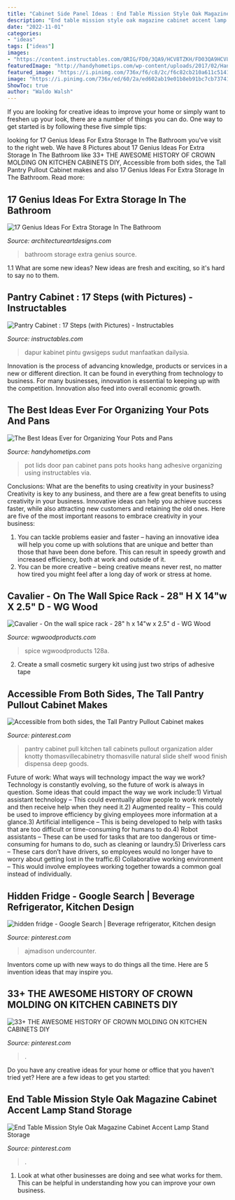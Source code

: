 ```yaml
---
title: "Cabinet Side Panel Ideas : End Table Mission Style Oak Magazine Cabinet Accent Lamp Stand Storage"
description: "End table mission style oak magazine cabinet accent lamp stand storage"
date: "2022-11-01"
categories:
- "ideas"
tags: ["ideas"]
images:
- "https://content.instructables.com/ORIG/FD0/3QA9/HCV8TZKH/FD03QA9HCV8TZKH.jpg?frame=1"
featuredImage: "http://handyhometips.com/wp-content/uploads/2017/02/Hang-pot-and-pan-lids-on-the-cabinet-door-by-using-adhesive-hooks.jpg"
featured_image: "https://i.pinimg.com/736x/f6/c8/2c/f6c82cb210a611c51414d2bb4b840daa.jpg"
image: "https://i.pinimg.com/736x/ed/60/2a/ed602ab19e01b8eb91bc7cb737414c40.jpg"
ShowToc: true
author: "Waldo Walsh"
---
```



If you are looking for creative ideas to improve your home or simply want to freshen up your look, there are a number of things you can do. One way to get started is by following these five simple tips: 

	

		
looking for 17 Genius Ideas For Extra Storage In The Bathroom you've visit to the right web. We have 8 Pictures about 17 Genius Ideas For Extra Storage In The Bathroom like 33+ THE AWESOME HISTORY OF CROWN MOLDING ON KITCHEN CABINETS DIY, Accessible from both sides, the Tall Pantry Pullout Cabinet makes and also 17 Genius Ideas For Extra Storage In The Bathroom. Read more:
		
    
## 17 Genius Ideas For Extra Storage In The Bathroom

<img loading=lazy src="http://www.architectureartdesigns.com/wp-content/uploads/2015/09/419.jpg" onerror="this.onerror=null;this.src='https://tse3.mm.bing.net/th?id=OIP.vqyatHacPgkjq2jM14o7FgHaLS&amp;pid=15.1';" alt="17 Genius Ideas For Extra Storage In The Bathroom">

_Source: architectureartdesigns.com_

>bathroom storage extra genius source. 

	

1.1 What are some new ideas?
New ideas are fresh and exciting, so it's hard to say no to them.

    
## Pantry Cabinet : 17 Steps (with Pictures) - Instructables

<img loading=lazy src="https://content.instructables.com/ORIG/FD0/3QA9/HCV8TZKH/FD03QA9HCV8TZKH.jpg?frame=1" onerror="this.onerror=null;this.src='https://tse3.mm.bing.net/th?id=OIP.rwrmztrtfF5wEhMW9L9ovwHaLE&amp;pid=15.1';" alt="Pantry Cabinet : 17 Steps (with Pictures) - Instructables">

_Source: instructables.com_

>dapur kabinet pintu gwsigeps sudut manfaatkan dailysia. 

	

Innovation is the process of advancing knowledge, products or services in a new or different direction. It can be found in everything from technology to business. For many businesses, innovation is essential to keeping up with the competition. Innovation also feed into overall economic growth.

    
## The Best Ideas Ever For Organizing Your Pots And Pans

<img loading=lazy src="http://handyhometips.com/wp-content/uploads/2017/02/Hang-pot-and-pan-lids-on-the-cabinet-door-by-using-adhesive-hooks.jpg" onerror="this.onerror=null;this.src='https://tse3.mm.bing.net/th?id=OIP.qB6cUAtpRa7pkFcTbVkTCQHaFj&amp;pid=15.1';" alt="The Best Ideas Ever for Organizing Your Pots and Pans">

_Source: handyhometips.com_

>pot lids door pan cabinet pans pots hooks hang adhesive organizing using instructables via. 

	

Conclusions: What are the benefits to using creativity in your business?
Creativity is key to any business, and there are a few great benefits to using creativity in your business. Innovative ideas can help you achieve success faster, while also attracting new customers and retaining the old ones. Here are five of the most important reasons to embrace creativity in your business: 

1. You can tackle problems easier and faster – having an innovative idea will help you come up with solutions that are unique and better than those that have been done before. This can result in speedy growth and increased efficiency, both at work and outside of it. 
2. You can be more creative – being creative means never rest, no matter how tired you might feel after a long day of work or stress at home.

    
## Cavalier - On The Wall Spice Rack - 28&quot; H X 14&quot;w X 2.5&quot; D - WG Wood

<img loading=lazy src="https://www.wgwoodproducts.com/wp-content/uploads/2020/02/MID-128a-1536x2048.jpg" onerror="this.onerror=null;this.src='https://tse4.mm.bing.net/th?id=OIP.IOzidtxpfZc_5nNTZstU8QHaJ4&amp;pid=15.1';" alt="Cavalier - On the wall spice rack - 28&quot; h x 14&quot;w x 2.5&quot; d - WG Wood">

_Source: wgwoodproducts.com_

>spice wgwoodproducts 128a. 

	

2. Create a small cosmetic surgery kit using just two strips of adhesive tape 

    
## Accessible From Both Sides, The Tall Pantry Pullout Cabinet Makes

<img loading=lazy src="https://i.pinimg.com/736x/ed/60/2a/ed602ab19e01b8eb91bc7cb737414c40.jpg" onerror="this.onerror=null;this.src='https://tse3.mm.bing.net/th?id=OIP.NhmYbSQM1PCwKHlttEL4NQHaLH&amp;pid=15.1';" alt="Accessible from both sides, the Tall Pantry Pullout Cabinet makes">

_Source: pinterest.com_

>pantry cabinet pull kitchen tall cabinets pullout organization alder knotty thomasvillecabinetry thomasville natural slide shelf wood finish dispensa deep goods. 

	

Future of work: What ways will technology impact the way we work?
Technology is constantly evolving, so the future of work is always in question. Some ideas that could impact the way we work include:1) Virtual assistant technology – This could eventually allow people to work remotely and then receive help when they need it.2) Augmented reality – This could be used to improve efficiency by giving employees more information at a glance.3) Artificial intelligence – This is being developed to help with tasks that are too difficult or time-consuming for humans to do.4) Robot assistants – These can be used for tasks that are too dangerous or time- consuming for humans to do, such as cleaning or laundry.5) Driverless cars – These cars don’t have drivers, so employees would no longer have to worry about getting lost in the traffic.6) Collaborative working environment – This would involve employees working together towards a common goal instead of individually.

    
## Hidden Fridge - Google Search | Beverage Refrigerator, Kitchen Design

<img loading=lazy src="https://i.pinimg.com/736x/f6/c8/2c/f6c82cb210a611c51414d2bb4b840daa.jpg" onerror="this.onerror=null;this.src='https://tse1.mm.bing.net/th?id=OIP.3ZSyos1tUeKdhtfiF2SjyAHaJ5&amp;pid=15.1';" alt="hidden fridge - Google Search | Beverage refrigerator, Kitchen design">

_Source: pinterest.com_

>ajmadison undercounter. 

	

Inventors come up with new ways to do things all the time. Here are 5 invention ideas that may inspire you.

    
## 33+ THE AWESOME HISTORY OF CROWN MOLDING ON KITCHEN CABINETS DIY

<img loading=lazy src="https://i.pinimg.com/736x/83/d1/fb/83d1fbf4b5ceb2cbfc3f2f88c8db6697.jpg" onerror="this.onerror=null;this.src='https://tse4.mm.bing.net/th?id=OIP.73aq0wx4SbirSYlQjv1OwgHaLn&amp;pid=15.1';" alt="33+ THE AWESOME HISTORY OF CROWN MOLDING ON KITCHEN CABINETS DIY">

_Source: pinterest.com_

>. 

	

Do you have any creative ideas for your home or office that you haven't tried yet? Here are a few ideas to get you started: 

    
## End Table Mission Style Oak Magazine Cabinet Accent Lamp Stand Storage

<img loading=lazy src="https://i.pinimg.com/736x/5f/66/62/5f666219aca520862c2169e180441d10--wood-end-tables-garden-furniture.jpg" onerror="this.onerror=null;this.src='https://tse3.mm.bing.net/th?id=OIP.A0PjaSRcrP3yXPHBLb4MpACqEs&amp;pid=15.1';" alt="End Table Mission Style Oak Magazine Cabinet Accent Lamp Stand Storage">

_Source: pinterest.com_

>. 

	

1. Look at what other businesses are doing and see what works for them. This can be helpful in understanding how you can improve your own business. 

